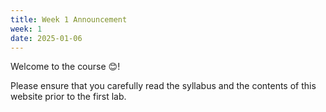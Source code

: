 ```yaml
---
title: Week 1 Announcement
week: 1
date: 2025-01-06
---
```


Welcome to the course 😊! 

Please ensure that you carefully read the syllabus and the contents of this website prior to the first lab.